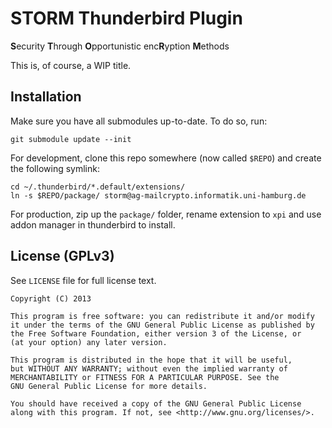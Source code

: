 # STORM Thunderbird Plugin

**S**ecurity **T**hrough **O**pportunistic enc<strong>R</strong>yption **M**ethods

This is, of course, a WIP title.

## Installation

Make sure you have all submodules up-to-date. To do so, run:

    git submodule update --init

For development, clone this repo somewhere (now called `$REPO`) and create the
following symlink:

    cd ~/.thunderbird/*.default/extensions/
    ln -s $REPO/package/ storm@ag-mailcrypto.informatik.uni-hamburg.de

For production, zip up the `package/` folder, rename extension to `xpi` and
use addon manager in thunderbird to install.

## License (GPLv3)

See `LICENSE` file for full license text.

    Copyright (C) 2013

    This program is free software: you can redistribute it and/or modify
    it under the terms of the GNU General Public License as published by
    the Free Software Foundation, either version 3 of the License, or
    (at your option) any later version.

    This program is distributed in the hope that it will be useful,
    but WITHOUT ANY WARRANTY; without even the implied warranty of
    MERCHANTABILITY or FITNESS FOR A PARTICULAR PURPOSE. See the
    GNU General Public License for more details.

    You should have received a copy of the GNU General Public License
    along with this program. If not, see <http://www.gnu.org/licenses/>.

